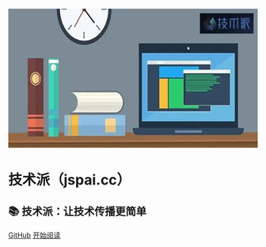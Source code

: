 ![logo](assets/rameo/jsp.jpg)

# 技术派（jspai.cc）

## 📚 技术派：让技术传播更简单

[GitHub](<https://github.com/rameosu/技术派>)
[开始阅读](README.md)

